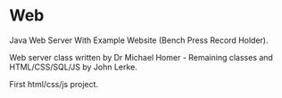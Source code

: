 # Web
Java Web Server With Example Website (Bench Press Record Holder).

Web server class written by Dr Michael Homer - Remaining classes and HTML/CSS/SQL/JS by John Lerke.

First html/css/js project.
